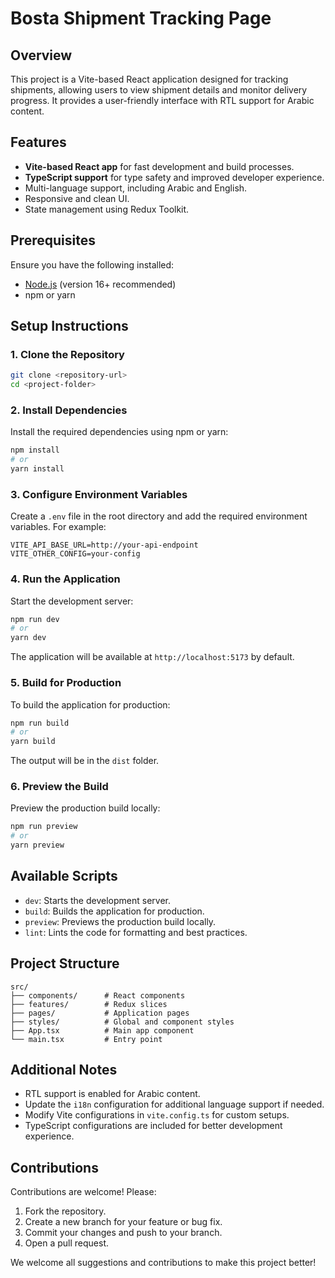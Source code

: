 # Bosta Shipment Tracking Page

## Overview
This project is a Vite-based React application designed for tracking shipments, allowing users to view shipment details and monitor delivery progress. It provides a user-friendly interface with RTL support for Arabic content.

## Features
- **Vite-based React app** for fast development and build processes.
- **TypeScript support** for type safety and improved developer experience.
- Multi-language support, including Arabic and English.
- Responsive and clean UI.
- State management using Redux Toolkit.

## Prerequisites
Ensure you have the following installed:
- [Node.js](https://nodejs.org/) (version 16+ recommended)
- npm or yarn

## Setup Instructions

### 1. Clone the Repository
```bash
git clone <repository-url>
cd <project-folder>
```

### 2. Install Dependencies
Install the required dependencies using npm or yarn:
```bash
npm install
# or
yarn install
```

### 3. Configure Environment Variables
Create a `.env` file in the root directory and add the required environment variables. For example:
```
VITE_API_BASE_URL=http://your-api-endpoint
VITE_OTHER_CONFIG=your-config
```

### 4. Run the Application
Start the development server:
```bash
npm run dev
# or
yarn dev
```
The application will be available at `http://localhost:5173` by default.

### 5. Build for Production
To build the application for production:
```bash
npm run build
# or
yarn build
```
The output will be in the `dist` folder.

### 6. Preview the Build
Preview the production build locally:
```bash
npm run preview
# or
yarn preview
```

## Available Scripts
- `dev`: Starts the development server.
- `build`: Builds the application for production.
- `preview`: Previews the production build locally.
- `lint`: Lints the code for formatting and best practices.

## Project Structure
```
src/
├── components/      # React components
├── features/        # Redux slices
├── pages/           # Application pages
├── styles/          # Global and component styles
├── App.tsx          # Main app component
└── main.tsx         # Entry point
```

## Additional Notes
- RTL support is enabled for Arabic content.
- Update the `i18n` configuration for additional language support if needed.
- Modify Vite configurations in `vite.config.ts` for custom setups.
- TypeScript configurations are included for better development experience.

## Contributions
Contributions are welcome! Please:
1. Fork the repository.
2. Create a new branch for your feature or bug fix.
3. Commit your changes and push to your branch.
4. Open a pull request.

We welcome all suggestions and contributions to make this project better!
